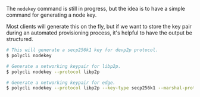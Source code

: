 The `nodekey` command is still in progress, but the idea is to have a
simple command for generating a node key.

Most clients will generate this on the fly, but if we want to store
the key pair during an automated provisioning process, it's helpful to
have the output be structured.

```bash
# This will generate a secp256k1 key for devp2p protocol.
$ polycli nodekey

# Generate a networking keypair for libp2p.
$ polycli nodekey --protocol libp2p

# Generate a networking keypair for edge.
$ polycli nodekey --protocol libp2p --key-type secp256k1 --marshal-protobuf
```
